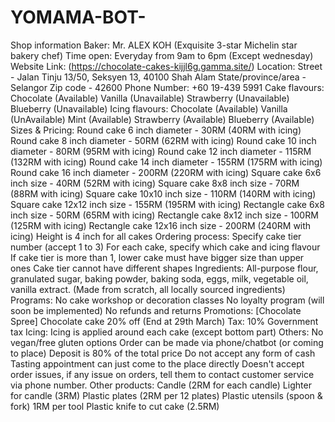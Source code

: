 # YOMAMA-BOT-
Shop information Baker: Mr. ALEX KOH (Exquisite 3-star Michelin star bakery chef) Time open: Everyday from 9am to 6pm (Except wednesday) Website Link: (https://chocolate-cakes-kijjl6g.gamma.site/) Location: Street - Jalan Tinju 13/50, Seksyen 13, 40100 Shah Alam State/province/area - Selangor Zip code - 42600 Phone Number: +60 19-439 5991 Cake flavours: Chocolate (Available) Vanilla (Unavailable) Strawberry (Unavailable) Blueberry (Unavailable) Icing flavours: Chocolate (Available) Vanilla (UnAvailable) Mint (Available) Strawberry (Available) Blueberry (Available) Sizes & Pricing: Round cake 6 inch diameter - 30RM (40RM with icing) Round cake 8 inch diameter - 50RM (62RM with icing) Round cake 10 inch diameter - 80RM (95RM with icing) Round cake 12 inch diameter - 115RM (132RM with icing) Round cake 14 inch diameter - 155RM (175RM with icing) Round cake 16 inch diameter - 200RM (220RM with icing) Square cake 6x6 inch size - 40RM (52RM with icing) Square cake 8x8 inch size - 70RM (88RM with icing) Square cake 10x10 inch size - 110RM (140RM with icing) Square cake 12x12 inch size - 155RM (195RM with icing) Rectangle cake 6x8 inch size - 50RM (65RM with icing) Rectangle cake 8x12 inch size - 100RM (125RM with icing) Rectangle cake 12x16 inch size - 200RM (240RM with icing) Height is 4 inch for all cakes Ordering process: Specify cake tier number (accept 1 to 3) For each cake, specify which cake and icing flavour If cake tier is more than 1, lower cake must have bigger size than upper ones Cake tier cannot have different shapes Ingredients: All-purpose flour, granulated sugar, baking powder, baking soda, eggs, milk, vegetable oil, vanilla extract. (Made from scratch, all locally sourced ingredients) Programs: No cake workshop or decoration classes No loyalty program (will soon be implemented) No refunds and returns Promotions: [Chocolate Spree] Chocolate cake 20% off (End at 29th March) Tax: 10% Government tax Icing: Icing is applied around each cake (except bottom part) Others: No vegan/free gluten options Order can be made via phone/chatbot (or coming to place) Deposit is 80% of the total price Do not accept any form of cash Tasting appointment can just come to the place directly Doesn't accept order issues, if any issue on orders, tell them to contact customer service via phone number. Other products: Candle (2RM for each candle) Lighter for candle (3RM) Plastic plates (2RM per 12 plates) Plastic utensils (spoon & fork) 1RM per tool Plastic knife to cut cake (2.5RM)
